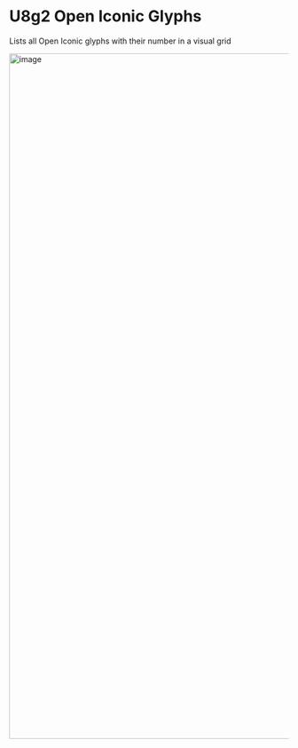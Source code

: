 # U8g2 Open Iconic Glyphs
Lists all Open Iconic glyphs with their number in a visual grid

<img width="1236" alt="image" src="https://github.com/dejavu1987/u8g2-open-iconic-glyphs/assets/1720245/c76774b8-e718-4f91-92c7-d114d978ae16">
